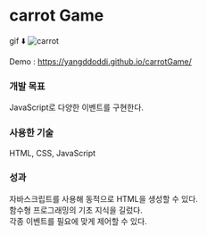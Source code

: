 # carrot Game

gif ⬇️
![carrot](https://user-images.githubusercontent.com/97802103/166094183-284143af-5bc1-4f9f-befd-3da504905dd6.gif)

Demo : https://yangddoddi.github.io/carrotGame/

### 개발 목표

JavaScript로 다양한 이벤트를 구현한다.


### 사용한 기술

HTML, CSS, JavaScript



### 성과

자바스크립트를 사용해 동적으로 HTML을 생성할 수 있다.  
함수형 프로그래밍의 기초 지식을 길렀다.  
각종 이벤트를 필요에 맞게 제어할 수 있다.  
